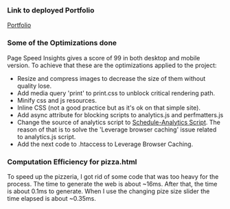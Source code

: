 ### Link to deployed Portfolio

<a href="http://lab.onclud.com/udportfolio">Portfolio</a>

### Some of the Optimizations done

Page Speed Insights gives a score of 99 in both desktop and mobile version. To achieve that these are the optimizations applied to the project:

* Resize and compress images to decrease the size of them without quality lose.
* Add media query 'print' to print.css to unblock critical rendering path.
* Minify css and js resources.
* Inline CSS (not a good practice but as it's ok on that simple site).
* Add async attribute for blocking scripts to analytics.js and perfmatters.js
* Change the source of analytics script to <a href="http://sourceforge.net/projects/schedule-analytics/">Schedule-Analytics Script</a>. The reason of that is to solve the 'Leverage browser caching' issue related to analytics.js script.
* Add the next code to .htaccess to Leverage Browser Caching.

### Computation Efficiency for pizza.html

To speed up the pizzeria, I got rid of some code that was too heavy for the process. The time to generate the web is about ~16ms. After that, the time is about 0.1ms to generate. When I use the changing pize size slider the time elapsed is about ~0.35ms.